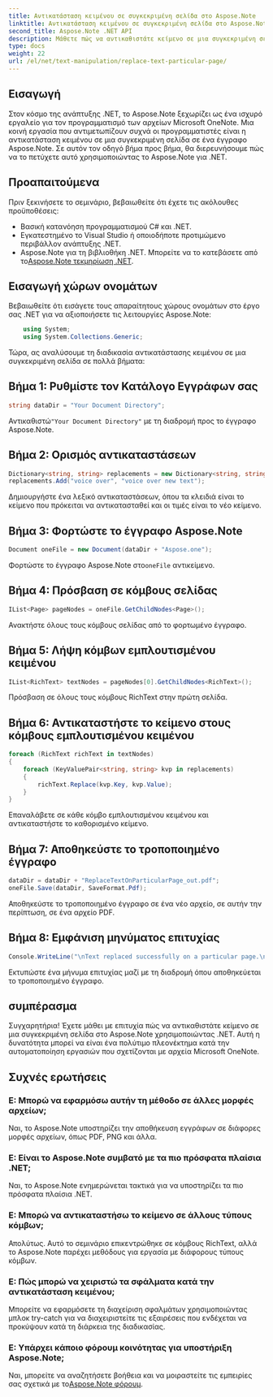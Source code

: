 ```yaml
---
title: Αντικατάσταση κειμένου σε συγκεκριμένη σελίδα στο Aspose.Note
linktitle: Αντικατάσταση κειμένου σε συγκεκριμένη σελίδα στο Aspose.Note
second_title: Aspose.Note .NET API
description: Μάθετε πώς να αντικαθιστάτε κείμενο σε μια συγκεκριμένη σελίδα στο Aspose.Note χρησιμοποιώντας .NET. Ακολουθήστε τον βήμα προς βήμα οδηγό μας για αποτελεσματική επεξεργασία κειμένου.
type: docs
weight: 22
url: /el/net/text-manipulation/replace-text-particular-page/
---
```

## Εισαγωγή
Στον κόσμο της ανάπτυξης .NET, το Aspose.Note ξεχωρίζει ως ένα ισχυρό εργαλείο για τον προγραμματισμό των αρχείων Microsoft OneNote. Μια κοινή εργασία που αντιμετωπίζουν συχνά οι προγραμματιστές είναι η αντικατάσταση κειμένου σε μια συγκεκριμένη σελίδα σε ένα έγγραφο Aspose.Note. Σε αυτόν τον οδηγό βήμα προς βήμα, θα διερευνήσουμε πώς να το πετύχετε αυτό χρησιμοποιώντας το Aspose.Note για .NET.
## Προαπαιτούμενα
Πριν ξεκινήσετε το σεμινάριο, βεβαιωθείτε ότι έχετε τις ακόλουθες προϋποθέσεις:
- Βασική κατανόηση προγραμματισμού C# και .NET.
- Εγκατεστημένο το Visual Studio ή οποιοδήποτε προτιμώμενο περιβάλλον ανάπτυξης .NET.
-  Aspose.Note για τη βιβλιοθήκη .NET. Μπορείτε να το κατεβάσετε από το[Aspose.Note τεκμηρίωση .NET](https://reference.aspose.com/note/net/).
## Εισαγωγή χώρων ονομάτων
Βεβαιωθείτε ότι εισάγετε τους απαραίτητους χώρους ονομάτων στο έργο σας .NET για να αξιοποιήσετε τις λειτουργίες Aspose.Note:
```csharp
    using System;
    using System.Collections.Generic;
```
Τώρα, ας αναλύσουμε τη διαδικασία αντικατάστασης κειμένου σε μια συγκεκριμένη σελίδα σε πολλά βήματα:
## Βήμα 1: Ρυθμίστε τον Κατάλογο Εγγράφων σας
```csharp
string dataDir = "Your Document Directory";
```
 Αντικαθιστώ`"Your Document Directory"` με τη διαδρομή προς το έγγραφο Aspose.Note.
## Βήμα 2: Ορισμός αντικαταστάσεων
```csharp
Dictionary<string, string> replacements = new Dictionary<string, string>();
replacements.Add("voice over", "voice over new text");
```
Δημιουργήστε ένα λεξικό αντικαταστάσεων, όπου τα κλειδιά είναι το κείμενο που πρόκειται να αντικατασταθεί και οι τιμές είναι το νέο κείμενο.
## Βήμα 3: Φορτώστε το έγγραφο Aspose.Note
```csharp
Document oneFile = new Document(dataDir + "Aspose.one");
```
 Φορτώστε το έγγραφο Aspose.Note στο`oneFile` αντικείμενο.
## Βήμα 4: Πρόσβαση σε κόμβους σελίδας
```csharp
IList<Page> pageNodes = oneFile.GetChildNodes<Page>();
```
Ανακτήστε όλους τους κόμβους σελίδας από το φορτωμένο έγγραφο.
## Βήμα 5: Λήψη κόμβων εμπλουτισμένου κειμένου
```csharp
IList<RichText> textNodes = pageNodes[0].GetChildNodes<RichText>();
```
Πρόσβαση σε όλους τους κόμβους RichText στην πρώτη σελίδα.
## Βήμα 6: Αντικαταστήστε το κείμενο στους κόμβους εμπλουτισμένου κειμένου
```csharp
foreach (RichText richText in textNodes)
{
    foreach (KeyValuePair<string, string> kvp in replacements)
    {
        richText.Replace(kvp.Key, kvp.Value);
    }
}
```
Επαναλάβετε σε κάθε κόμβο εμπλουτισμένου κειμένου και αντικαταστήστε το καθορισμένο κείμενο.
## Βήμα 7: Αποθηκεύστε το τροποποιημένο έγγραφο
```csharp
dataDir = dataDir + "ReplaceTextOnParticularPage_out.pdf";
oneFile.Save(dataDir, SaveFormat.Pdf);
```
Αποθηκεύστε το τροποποιημένο έγγραφο σε ένα νέο αρχείο, σε αυτήν την περίπτωση, σε ένα αρχείο PDF.
## Βήμα 8: Εμφάνιση μηνύματος επιτυχίας
```csharp
Console.WriteLine("\nText replaced successfully on a particular page.\nFile saved at " + dataDir);
```
Εκτυπώστε ένα μήνυμα επιτυχίας μαζί με τη διαδρομή όπου αποθηκεύεται το τροποποιημένο έγγραφο.
## συμπέρασμα
Συγχαρητήρια! Έχετε μάθει με επιτυχία πώς να αντικαθιστάτε κείμενο σε μια συγκεκριμένη σελίδα στο Aspose.Note χρησιμοποιώντας .NET. Αυτή η δυνατότητα μπορεί να είναι ένα πολύτιμο πλεονέκτημα κατά την αυτοματοποίηση εργασιών που σχετίζονται με αρχεία Microsoft OneNote.
## Συχνές ερωτήσεις
### Ε: Μπορώ να εφαρμόσω αυτήν τη μέθοδο σε άλλες μορφές αρχείων;
Ναι, το Aspose.Note υποστηρίζει την αποθήκευση εγγράφων σε διάφορες μορφές αρχείων, όπως PDF, PNG και άλλα.
### Ε: Είναι το Aspose.Note συμβατό με τα πιο πρόσφατα πλαίσια .NET;
Ναι, το Aspose.Note ενημερώνεται τακτικά για να υποστηρίζει τα πιο πρόσφατα πλαίσια .NET.
### Ε: Μπορώ να αντικαταστήσω το κείμενο σε άλλους τύπους κόμβων;
Απολύτως. Αυτό το σεμινάριο επικεντρώθηκε σε κόμβους RichText, αλλά το Aspose.Note παρέχει μεθόδους για εργασία με διάφορους τύπους κόμβων.
### Ε: Πώς μπορώ να χειριστώ τα σφάλματα κατά την αντικατάσταση κειμένου;
Μπορείτε να εφαρμόσετε τη διαχείριση σφαλμάτων χρησιμοποιώντας μπλοκ try-catch για να διαχειριστείτε τις εξαιρέσεις που ενδέχεται να προκύψουν κατά τη διάρκεια της διαδικασίας.
### Ε: Υπάρχει κάποιο φόρουμ κοινότητας για υποστήριξη Aspose.Note;
 Ναι, μπορείτε να αναζητήσετε βοήθεια και να μοιραστείτε τις εμπειρίες σας σχετικά με το[Aspose.Note φόρουμ](https://forum.aspose.com/c/note/28).